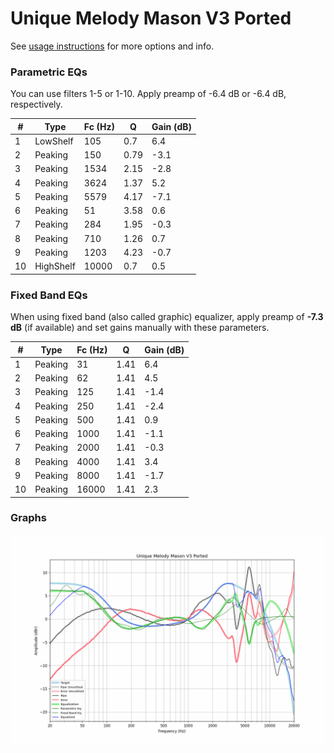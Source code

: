 # Unique Melody Mason V3 Ported
See [usage instructions](https://github.com/jaakkopasanen/AutoEq#usage) for more options and info.

### Parametric EQs
You can use filters 1-5 or 1-10. Apply preamp of -6.4 dB or -6.4 dB, respectively.

|   # | Type      |   Fc (Hz) |    Q |   Gain (dB) |
|-----|-----------|-----------|------|-------------|
|   1 | LowShelf  |       105 | 0.7  |         6.4 |
|   2 | Peaking   |       150 | 0.79 |        -3.1 |
|   3 | Peaking   |      1534 | 2.15 |        -2.8 |
|   4 | Peaking   |      3624 | 1.37 |         5.2 |
|   5 | Peaking   |      5579 | 4.17 |        -7.1 |
|   6 | Peaking   |        51 | 3.58 |         0.6 |
|   7 | Peaking   |       284 | 1.95 |        -0.3 |
|   8 | Peaking   |       710 | 1.26 |         0.7 |
|   9 | Peaking   |      1203 | 4.23 |        -0.7 |
|  10 | HighShelf |     10000 | 0.7  |         0.5 |

### Fixed Band EQs
When using fixed band (also called graphic) equalizer, apply preamp of **-7.3 dB** (if available) and set gains manually with these parameters.

|   # | Type    |   Fc (Hz) |    Q |   Gain (dB) |
|-----|---------|-----------|------|-------------|
|   1 | Peaking |        31 | 1.41 |         6.4 |
|   2 | Peaking |        62 | 1.41 |         4.5 |
|   3 | Peaking |       125 | 1.41 |        -1.4 |
|   4 | Peaking |       250 | 1.41 |        -2.4 |
|   5 | Peaking |       500 | 1.41 |         0.9 |
|   6 | Peaking |      1000 | 1.41 |        -1.1 |
|   7 | Peaking |      2000 | 1.41 |        -0.3 |
|   8 | Peaking |      4000 | 1.41 |         3.4 |
|   9 | Peaking |      8000 | 1.41 |        -1.7 |
|  10 | Peaking |     16000 | 1.41 |         2.3 |

### Graphs
![](./Unique%20Melody%20Mason%20V3%20Ported.png)
